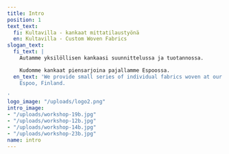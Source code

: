 ```yaml
---
title: Intro
position: 1
text_text:
  fi: Kultavilla - kankaat mittatilaustyönä
  en: Kultavilla - Custom Woven Fabrics
slogan_text:
  fi_text: |
    Autamme yksilöllisen kankaasi suunnittelussa ja tuotannossa.

    Kudomme kankaat piensarjoina pajallamme Espoossa.
  en_text: 'We provide small series of individual fabrics woven at our workshop in
    Espoo, Finland.

'
logo_image: "/uploads/logo2.png"
intro_image:
- "/uploads/workshop-19b.jpg"
- "/uploads/workshop-12b.jpg"
- "/uploads/workshop-14b.jpg"
- "/uploads/workshop-23b.jpg"
name: intro
---
```


